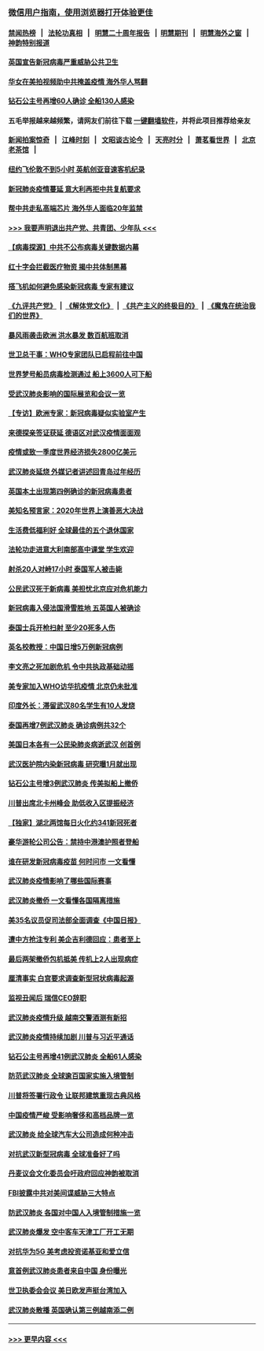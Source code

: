 ### [微信用户指南，使用浏览器打开体验更佳](https://github.com/gfw-breaker/banned-news1/blob/master/indexes/wechat-guide.md?t=0)
#### [禁闻热榜](热点新闻.md?t=0)  &nbsp;&nbsp;|&nbsp;&nbsp; [法轮功真相](https://github.com/gfw-breaker/truth/blob/master/README.md?t=0) &nbsp;&nbsp;|&nbsp;&nbsp; [明慧二十周年报告](https://github.com/gfw-breaker/mh-reports/blob/master/README.md?t=0) &nbsp;&nbsp;|&nbsp;&nbsp;[明慧期刊](https://github.com/gfw-breaker/mh-qikan) &nbsp;&nbsp;|&nbsp;&nbsp; [明慧海外之窗](https://github.com/gfw-breaker/mh-news/blob/master/README.md?t=0) &nbsp;&nbsp;|&nbsp;&nbsp; [神韵特别报道](https://github.com/gfw-breaker/mh-news/blob/master/shenyun.md?t=0)
#### [英国宣告新冠病毒严重威胁公共卫生](../pages/nsc418/n11858285.md?t=02101844) 
#### [华女在美拍视频助中共掩盖疫情 海外华人骂翻](../pages/nsc418/n11857407.md?t=02101844) 
#### [钻石公主号再增60人确诊 全船130人感染](../pages/nsc418/n11857366.md?t=02101844) 
#### 五毛举报越来越频繁，请网友们前往下载 [一键翻墙软件](https://github.com/gfw-breaker/ssr-accounts)，并将此项目推荐给亲友
#### [新闻拍案惊奇](https://github.com/gfw-breaker/banned-news1/blob/master/pages/link4.md) &nbsp;&nbsp;|&nbsp;&nbsp; [江峰时刻](https://github.com/gfw-breaker/banned-news1/blob/master/pages/link4.md) &nbsp;&nbsp;|&nbsp;&nbsp; [文昭谈古论今](https://github.com/gfw-breaker/banned-news1/blob/master/pages/link4.md) &nbsp;&nbsp;|&nbsp;&nbsp; [天亮时分](https://github.com/gfw-breaker/banned-news1/blob/master/pages/link4.md) &nbsp;&nbsp;|&nbsp;&nbsp; [萧茗看世界](https://github.com/gfw-breaker/banned-news1/blob/master/pages/link4.md) &nbsp;&nbsp;|&nbsp;&nbsp; [北京老茶馆](https://github.com/gfw-breaker/banned-news1/blob/master/pages/link4.md) &nbsp;&nbsp;|&nbsp;&nbsp; 
#### [纽约飞伦敦不到5小时 英航创亚音速客机纪录](../pages/nsc418/n11857405.md?t=02101844) 
#### [新冠肺炎疫情蔓延 意大利再拒中共复航要求](../pages/nsc418/n11857200.md?t=02101844) 
#### [帮中共走私高端芯片 海外华人面临20年监禁](../pages/nsc418/n11855016.md?t=02101844) 
#### [>>> 我要声明退出共产党、共青团、少年队 <<<](https://github.com/begood0513/goodnews/blob/master/quit/letter.md) 
#### [【病毒探源】中共不公布病毒关键数据内幕](../pages/nsc418/n11856584.md?t=02101844) 
#### [红十字会拦截医疗物资 揭中共体制黑幕](../pages/nsc418/n11856750.md?t=02101844) 
#### [搭飞机如何避免感染新冠病毒 专家有建议](../pages/nsc418/n11853427.md?t=02101844) 
#### [《九评共产党》](https://github.com/begood0513/9ping.md/blob/master/README.md) &nbsp;|&nbsp; [《解体党文化》](../../../../jtdwh.md/blob/master/README.md)  &nbsp;|&nbsp; [《共产主义的终极目的》](../../../../gczydzjmd.md/blob/master/README.md) &nbsp;|&nbsp; [《魔鬼在统治我们的世界》](../../../../mgztzwmdsj.md/blob/master/README.md) 
#### [暴风雨袭击欧洲 洪水暴发 数百航班取消](../pages/nsc418/n11856453.md?t=02101844) 
#### [世卫总干事：WHO专家团队已启程前往中国](../pages/nsc418/n11856612.md?t=02101844) 
#### [世界梦号船员病毒检测通过 船上3600人可下船](../pages/nsc418/n11856520.md?t=02101844) 
#### [受武汉肺炎影响的国际展览和会议一览](../pages/nsc418/n11856420.md?t=02101844) 
#### [【专访】欧洲专家：新冠病毒疑似实验室产生](../pages/nsc418/n11856378.md?t=02101844) 
#### [来德探亲签证获延 德语区对武汉疫情面面观](../pages/nsc418/n11856283.md?t=02101844) 
#### [疫情或致一季度世界经济损失2800亿美元](../pages/nsc418/n11855639.md?t=02101844) 
#### [武汉肺炎延烧 外媒记者讲述回青岛过年经历](../pages/nsc418/n11856159.md?t=02101844) 
#### [英国本土出现第四例确诊的新冠病毒患者](../pages/nsc418/n11855930.md?t=02101844) 
#### [美知名预言家：2020年世界上演善恶大决战](../pages/nsc418/n11855418.md?t=02101844) 
#### [生活费低福利好 全球最佳的五个退休国家](../pages/nsc418/n11848347.md?t=02101844) 
#### [法轮功走进意大利南部高中课堂 学生欢迎](../pages/nsc418/n11853859.md?t=02101844) 
#### [射杀20人对峙17小时 泰国军人被击毙](../pages/nsc418/n11854869.md?t=02101844) 
#### [公民武汉死于新病毒 美担忧北京应对危机能力](../pages/nsc418/n11854331.md?t=02101844) 
#### [新冠病毒入侵法国滑雪胜地 五英国人被确诊](../pages/nsc418/n11854307.md?t=02101844) 
#### [泰国士兵开枪扫射 至少20死多人伤](../pages/nsc418/n11854276.md?t=02101844) 
#### [英名校教授：中国日增5万例新冠病例](../pages/nsc418/n11854174.md?t=02101844) 
#### [李文亮之死加剧危机 令中共执政基础动摇](../pages/nsc418/n11854003.md?t=02101844) 
#### [美专家加入WHO访华抗疫情 北京仍未批准](../pages/nsc418/n11854043.md?t=02101844) 
#### [印度外长：滞留武汉80名学生有10人发烧](../pages/nsc418/n11853821.md?t=02101844) 
#### [泰国再增7例武汉肺炎 确诊病例共32个](../pages/nsc418/n11853808.md?t=02101844) 
#### [美国日本各有一公民染肺炎病逝武汉 创首例](../pages/nsc418/n11853509.md?t=02101844) 
#### [武汉医护院内染新冠病毒 研究曝1月就出现](../pages/nsc418/n11852928.md?t=02101844) 
#### [钻石公主号增3例武汉肺炎 传美拟船上撤侨](../pages/nsc418/n11853240.md?t=02101844) 
#### [川普出席北卡州峰会 助低收入区提振经济](../pages/nsc418/n11853232.md?t=02101844) 
#### [【独家】湖北两馆每日火化约341新冠死者](../pages/nsc418/n11845444.md?t=02101844) 
#### [豪华游轮公司公告：禁持中港澳护照者登船](../pages/nsc418/n11852761.md?t=02101844) 
#### [谁在研发新冠病毒疫苗 何时问市 一文看懂](../pages/nsc418/n11852840.md?t=02101844) 
#### [武汉肺炎疫情影响了哪些国际赛事](../pages/nsc418/n11852441.md?t=02101844) 
#### [武汉肺炎撤侨 一文看懂各国隔离措施](../pages/nsc418/n11844216.md?t=02101844) 
#### [美35名议员促司法部全面调查《中国日报》](../pages/nsc418/n11852435.md?t=02101844) 
#### [遭中方抢注专利 美企吉利德回应：患者至上](../pages/nsc418/n11852037.md?t=02101844) 
#### [最后两架撤侨包机抵美 传机上2人出现病症](../pages/nsc418/n11852173.md?t=02101844) 
#### [厘清事实 白宫要求调查新型冠状病毒起源](../pages/nsc418/n11852106.md?t=02101844) 
#### [监视丑闻后 瑞信CEO辞职](../pages/nsc418/n11852127.md?t=02101844) 
#### [武汉肺炎疫情升级 越南交警酒测有新招](../pages/nsc418/n11851632.md?t=02101844) 
#### [武汉肺炎疫情持续加剧 川普与习近平通话](../pages/nsc418/n11851613.md?t=02101844) 
#### [钻石公主号再增41例武汉肺炎 全船61人感染](../pages/nsc418/n11850401.md?t=02101844) 
#### [防范武汉肺炎 全球逾百国家实施入境管制](../pages/nsc418/n11850557.md?t=02101844) 
#### [川普将签署行政令 让联邦建筑重现古典风格](../pages/nsc418/n11850654.md?t=02101844) 
#### [中国疫情严峻 受影响奢侈和高档品牌一览](../pages/nsc418/n11850319.md?t=02101844) 
#### [武汉肺炎 给全球汽车大公司造成何种冲击](../pages/nsc418/n11850056.md?t=02101844) 
#### [对抗武汉新型冠病毒 全球准备好了吗](../pages/nsc418/n11850142.md?t=02101844) 
#### [丹麦议会文化委员会吁政府回应神韵被取消](../pages/nsc418/n11849312.md?t=02101844) 
#### [FBI披露中共对美间谍威胁三大特点](../pages/nsc418/n11849700.md?t=02101844) 
#### [防武汉肺炎 各国对中国人入境管制措施一览](../pages/nsc418/n11838726.md?t=02101844) 
#### [武汉肺炎爆发 空中客车天津工厂开工无期](../pages/nsc418/n11849634.md?t=02101844) 
#### [对抗华为5G 美考虑投资诺基亚和爱立信](../pages/nsc418/n11849510.md?t=02101844) 
#### [意首例武汉肺炎患者来自中国 身份曝光](../pages/nsc418/n11849454.md?t=02101844) 
#### [世卫执委会会议 美日欧发声挺台湾加入](../pages/nsc418/n11849433.md?t=02101844) 
#### [武汉肺炎散播 英国确认第三例越南添二例](../pages/nsc418/n11849439.md?t=02101844) 

----
#### [ >>> 更早内容 <<< ](../indexes/nsc418-earlier.md)
